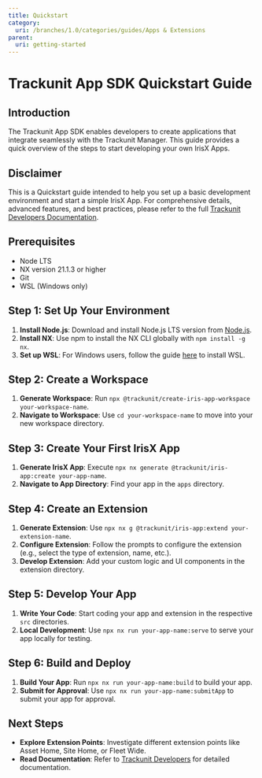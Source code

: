 ```yaml
---
title: Quickstart
category:
  uri: /branches/1.0/categories/guides/Apps & Extensions
parent:
  uri: getting-started
---
```


# Trackunit App SDK Quickstart Guide

## Introduction

The Trackunit App SDK enables developers to create applications that integrate seamlessly with the Trackunit Manager. This guide provides a quick overview of the steps to start developing your own IrisX Apps.

## Disclaimer

This is a Quickstart guide intended to help you set up a basic development environment and start a simple IrisX App. For comprehensive details, advanced features, and best practices, please refer to the full [Trackunit Developers Documentation](https://developers.trackunit.com/docs/introduction).

## Prerequisites

- Node LTS
- NX version 21.1.3 or higher
- Git
- WSL (Windows only)

## Step 1: Set Up Your Environment

1. **Install Node.js**: Download and install Node.js LTS version from [Node.js](https://nodejs.org/).
2. **Install NX**: Use npm to install the NX CLI globally with `npm install -g nx`.
3. **Set up WSL**: For Windows users, follow the guide [here](https://docs.microsoft.com/windows/wsl/install) to install WSL.

## Step 2: Create a Workspace

1. **Generate Workspace**: Run `npx @trackunit/create-iris-app-workspace your-workspace-name`.
2. **Navigate to Workspace**: Use `cd your-workspace-name` to move into your new workspace directory.

## Step 3: Create Your First IrisX App

1. **Generate IrisX App**: Execute `npx nx generate @trackunit/iris-app:create your-app-name`.
2. **Navigate to App Directory**: Find your app in the `apps` directory.

## Step 4: Create an Extension

1. **Generate Extension**: Use `npx nx g @trackunit/iris-app:extend your-extension-name`.
2. **Configure Extension**: Follow the prompts to configure the extension (e.g., select the type of extension, name, etc.).
3. **Develop Extension**: Add your custom logic and UI components in the extension directory.

## Step 5: Develop Your App

1. **Write Your Code**: Start coding your app and extension in the respective `src` directories.
2. **Local Development**: Use `npx nx run your-app-name:serve` to serve your app locally for testing.

## Step 6: Build and Deploy

1. **Build Your App**: Run `npx nx run your-app-name:build` to build your app.
2. **Submit for Approval**: Use `npx nx run your-app-name:submitApp` to submit your app for approval.

## Next Steps

- **Explore Extension Points**: Investigate different extension points like Asset Home, Site Home, or Fleet Wide.
- **Read Documentation**: Refer to [Trackunit Developers](https://developers.trackunit.com/docs/) for detailed documentation.
